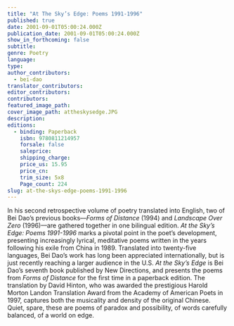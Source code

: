 ```yaml
---
title: "At The Sky’s Edge: Poems 1991-1996"
published: true
date: 2001-09-01T05:00:24.000Z
publication_date: 2001-09-01T05:00:24.000Z
show_in_forthcoming: false
subtitle:
genre: Poetry
language:
type:
author_contributors:
  - bei-dao
translator_contributors:
editor_contributors:
contributors:
featured_image_path:
cover_image_path: attheskysedge.JPG
description:
editions:
  - binding: Paperback
    isbn: 9780811214957
    forsale: false
    saleprice:
    shipping_charge:
    price_us: 15.95
    price_cn:
    trim_size: 5x8
    Page_count: 224
slug: at-the-skys-edge-poems-1991-1996
---
```


In his second retrospective volume of poetry translated into English, two of Bei Dao’s previous books––_Forms of Distance_ (1994) and _Landscape Over Zero_ (1996)––are gathered together in one bilingual edition. _At the Sky’s Edge: Poems 1991-1996_ marks a pivotal point in the poet’s development, presenting increasingly lyrical, meditative poems written in the years following his exile from China in 1989. Translated into twenty-five languages, Bei Dao’s work has long been appreciated internationally, but is just recently reaching a larger audience in the U.S. _At the Sky’s Edge_ is Bei Dao’s seventh book published by New Directions, and presents the poems from _Forms of Distance_ for the first time in a paperback edition. The translation by David Hinton, who was awarded the prestigious Harold Morton Landon Translation Award from the Academy of American Poets in 1997, captures both the musicality and density of the original Chinese. Quiet, spare, these are poems of paradox and possibility, of words carefully balanced, of a world on edge.

